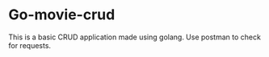 # Go-movie-crud

This is a basic CRUD application made using golang.
Use postman to check for requests.
